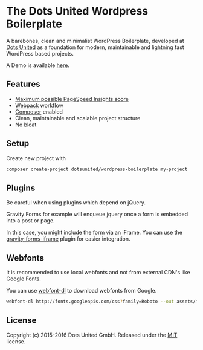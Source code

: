 The Dots United Wordpress Boilerplate
===
A barebones, clean and minimalist WordPress Boilerplate, developed at
[Dots United](https://dotsunited.de/) as a foundation for modern, maintainable
and lightning fast WordPress based projects.

A Demo is available [here](http://wordpress-boilerplate.dotsunited.de/).

Features
---

* [Maximum possible PageSpeed Insights score](https://developers.google.com/speed/pagespeed/insights/?url=http%3A%2F%2Fwordpress-boilerplate.dotsunited.de%2F&tab=mobile)
* [Webpack](https://github.com/webpack/webpack) workflow
* [Composer](https://github.com/composer/composer) enabled
* Clean, maintainable and scalable project structure
* No bloat

Setup
---
Create new project with

```bash
composer create-project dotsunited/wordpress-boilerplate my-project
```

Plugins
---

Be careful when using plugins which depend on jQuery.

Gravity Forms for example will enqueue jquery once a form is embedded into a
post or page.

In this case, you might include the form via an iFrame. You can use the
[gravity-forms-iframe](https://github.com/bradyvercher/gravity-forms-iframe)
plugin for easier integration.

Webfonts
---

It is recommended to use local webfonts and not from external CDN's like
Google Fonts.

You can use [webfont-dl](https://github.com/mmastrac/webfont-dl) to download
webfonts from Google.

```bash
webfont-dl http://fonts.googleapis.com/css?family=Roboto --out assets/main/core/fonts/fonts.css --font-out=assets/main/core/fonts/ --woff1=link
```

License
---

Copyright (c) 2015-2016 Dots United GmbH.
Released under the [MIT](LICENSE?raw=1) license.
